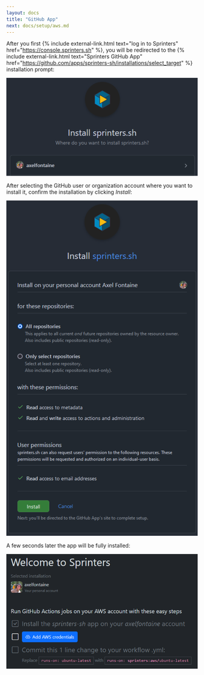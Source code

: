 ```yaml
---
layout: docs
title: "GitHub App"
next: docs/setup/aws.md
---
```


After you first {% include external-link.html text="log in to Sprinters" href="https://console.sprinters.sh" %}, you will
be redirected to the {% include external-link.html text="Sprinters GitHub App" href="https://github.com/apps/sprinters-sh/installations/select_target" %} installation prompt:

![Sprinters GitHub App installation](/assets/setup/github/install.png)

After selecting the GitHub user or organization account where you want to install it, confirm the installation by clicking _Install_:

![Sprinters GitHub App permissions](/assets/setup/github/permissions.png)

A few seconds later the app will be fully installed:

![Sprinters GitHub App installed](/assets/setup/github/welcome.png)
